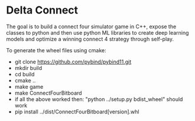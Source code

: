 # Delta Connect 
The goal is to build a connect four simulator game in C++, expose the classes to python and then use python ML libraries to create deep learning models and optimize a winning connect 4 strategy through self-play.

To generate the wheel files using cmake:
* git clone https://github.com/pybind/pybind11.git
* mkdir build
* cd build
* cmake ..
* make game
* make ConnectFourBitboard
* if all the above worked then: "python ../setup.py bdist_wheel" should work
* pip install ../dist/ConnectFourBitboard[version].whl